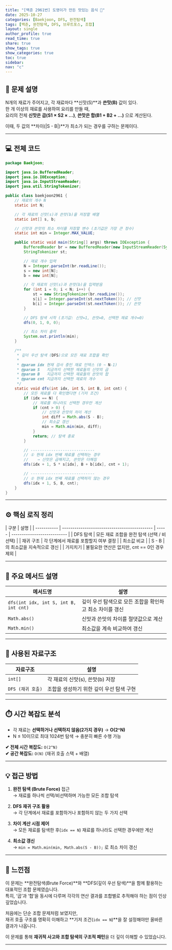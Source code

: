 ```yaml
---
title: "[백준 2961번] 도영이가 만든 맛있는 음식 🍳"
date: 2025-10-27
categories: [Baekjoon, DFS, 완전탐색]
tags: [백준, 완전탐색, DFS, 브루트포스, 조합]
layout: single
author_profile: true
read_time: true
share: true
show_tags: true
show_categories: true
toc: true
sidebar:
nav: "c"
---
```


## 📘 문제 설명

N개의 재료가 주어지고, 각 재료마다 **신맛(S)**과 **쓴맛(B)** 값이 있다.  
한 개 이상의 재료를 사용하여 요리를 만들 때,  
요리의 전체 **신맛은 곱(S1 × S2 × …)**, **쓴맛은 합(B1 + B2 + …)** 으로 계산된다.

이때, 두 값의 **차이(|S - B|)**가 최소가 되는 경우를 구하는 문제이다.

---

## 💻 전체 코드

```java
package Baekjoon;

import java.io.BufferedReader;
import java.io.IOException;
import java.io.InputStreamReader;
import java.util.StringTokenizer;

public class baekjoon2961 {
    // 재료의 개수 N
    static int N;

    // 각 재료의 신맛(s)과 쓴맛(b)을 저장할 배열
    static int[] s, b;

    // 신맛과 쓴맛의 최소 차이를 저장할 변수 (초기값은 가장 큰 정수)
    static int min = Integer.MAX_VALUE;

    public static void main(String[] args) throws IOException {
        BufferedReader br = new BufferedReader(new InputStreamReader(System.in));
        StringTokenizer st;

        // 재료 개수 입력
        N = Integer.parseInt(br.readLine());
        s = new int[N];
        b = new int[N];

        // 각 재료의 신맛(s)과 쓴맛(b)을 입력받음
        for (int i = 0; i < N; i++) {
            st = new StringTokenizer(br.readLine());
            s[i] = Integer.parseInt(st.nextToken()); // 신맛
            b[i] = Integer.parseInt(st.nextToken()); // 쓴맛
        }

        // DFS 탐색 시작 (초기값: 신맛=1, 쓴맛=0, 선택한 재료 개수=0)
        dfs(0, 1, 0, 0);

        // 최소 차이 출력
        System.out.println(min);
    }

    /**
     * 깊이 우선 탐색 (DFS)으로 모든 재료 조합을 확인
     *
     * @param idx 현재 검사 중인 재료 인덱스 (0 ~ N-1)
     * @param S   지금까지 선택한 재료들의 신맛의 곱
     * @param B   지금까지 선택한 재료들의 쓴맛의 합
     * @param cnt 지금까지 선택한 재료의 개수
     */
    static void dfs(int idx, int S, int B, int cnt) {
        // 모든 재료를 다 확인했다면 (기저 조건)
        if (idx == N) {
            // 재료를 하나라도 선택한 경우만 계산
            if (cnt > 0) {
                // 신맛과 쓴맛의 차이 계산
                int diff = Math.abs(S - B);
                // 최소값 갱신
                min = Math.min(min, diff);
            }
            return; // 탐색 종료
        }

        // ----------------------------
        // ① 현재 idx 번째 재료를 선택하는 경우
        //    → 신맛은 곱해지고, 쓴맛은 더해짐
        dfs(idx + 1, S * s[idx], B + b[idx], cnt + 1);

        // ----------------------------
        // ② 현재 idx 번째 재료를 선택하지 않는 경우
        dfs(idx + 1, S, B, cnt);
    }
}

```

---

## ⚙️ 핵심 로직 정리

| 구분        | 설명                                         |
| ----------- | -------------------------------------------- | ----- | --------------------------- |
| DFS 탐색    | 모든 재료 조합을 완전 탐색 (선택 / 비선택)   |
| 재귀 구조   | 각 단계에서 재료를 포함할지 여부 결정        |
| 최소값 비교 |                                              | S - B | 의 최소값을 지속적으로 갱신 |
| 가지치기    | 불필요한 연산은 없지만, cnt == 0인 경우 제외 |

---

## 🧩 주요 메서드 설명

| 메서드명                              | 설명                                                     |
| ------------------------------------- | -------------------------------------------------------- |
| `dfs(int idx, int S, int B, int cnt)` | 깊이 우선 탐색으로 모든 조합을 확인하고 최소 차이를 갱신 |
| `Math.abs()`                          | 신맛과 쓴맛의 차이를 절댓값으로 계산                     |
| `Math.min()`                          | 최소값을 계속 비교하여 갱신                              |

---

## 💾 사용된 자료구조

| 자료구조          | 설명                                     |
| ----------------- | ---------------------------------------- |
| `int[]`           | 각 재료의 신맛(s), 쓴맛(b) 저장          |
| `DFS (재귀 호출)` | 조합을 생성하기 위한 깊이 우선 탐색 구현 |

---

## ⏱️ 시간 복잡도 분석

- 각 재료는 **선택하거나 선택하지 않음(2가지 경우)** → **O(2^N)**
- N ≤ 10이므로 최대 1024번 탐색 → 충분히 빠른 수행 가능

**✔ 전체 시간 복잡도:** `O(2^N)`  
**✔ 공간 복잡도:** `O(N)` (재귀 호출 스택 + 배열)

---

## 💡 접근 방법

1. **완전 탐색 (Brute Force)** 접근  
   → 재료를 하나씩 선택/비선택하며 가능한 모든 조합 탐색

2. **DFS 재귀 구조 활용**  
   → 각 단계에서 재료를 포함하거나 포함하지 않는 두 가지 선택

3. **차이 계산 시점 제어**  
   → 모든 재료를 탐색한 후(`idx == N`) 재료를 하나라도 선택한 경우에만 계산

4. **최소값 갱신**  
   → `min = Math.min(min, Math.abs(S - B));` 로 최소 차이 갱신

---

## 💬 느낀점

이 문제는 **완전탐색(Brute Force)**와 **DFS(깊이 우선 탐색)**을 함께 활용하는 대표적인 조합 문제였습니다.  
특히, ‘곱’과 ‘합’을 동시에 다루며 각각의 연산 결과를 조합별로 추적해야 하는 점이 인상 깊었습니다.

처음에는 단순 조합 문제처럼 보였지만,  
재귀 호출 구조를 명확히 이해하고 **기저 조건(`idx == N`)**을 잘 설정해야만 올바른 결과가 나옵니다.

이 문제를 통해 **재귀적 사고와 조합 탐색의 구조적 패턴**을 더 깊이 이해할 수 있었습니다.

---
